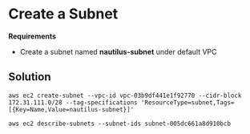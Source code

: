 # Create a Subnet

**Requirements**

- Create a subnet named **nautilus-subnet** under default VPC

## Solution

```
aws ec2 create-subnet --vpc-id vpc-03b9df441e1f92770 --cidr-block 172.31.111.0/28 --tag-specifications 'ResourceType=subnet,Tags=[{Key=Name,Value=nautilus-subnet}]'
```

```
aws ec2 describe-subnets --subnet-ids subnet-005dc661a8d910bcb
```
